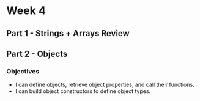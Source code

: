 # Week 4

## Part 1 - Strings + Arrays Review

## Part 2 - Objects
### Objectives
- I can define objects, retrieve object properties, and call their functions.
- I can build object constructors to define object types.

